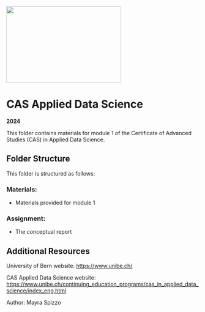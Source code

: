 <img src="https://www.unibe.ch/unibe/portal/content/e977779/e987247/e987248/leftcol987250/keryvisualADS_784_eng.png" width="300" height="200">

# CAS Applied Data Science
**2024**

This folder contains materials for module 1 of the Certificate of Advanced Studies (CAS) in Applied Data Science.

## Folder Structure

This folder is structured as follows:

### Materials:
*  Materials provided for module 1 

### Assignment: 
* The conceptual report

## Additional Resources
University of Bern website: https://www.unibe.ch/

CAS Applied Data Science website: https://www.unibe.ch/continuing_education_programs/cas_in_applied_data_science/index_eng.html

    
Author: Mayra Spizzo 
